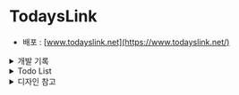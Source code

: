 # TodaysLink

- 배포 : [www.todayslink.net](https://www.todayslink.net/)

<details>
<summary>개발 기록</summary>
<div markdown="1">

- [2023.01.07 : 헤더 디자인 및 반응형 완료 .기록

- [2023.01.09 : 모바일 환경 헤더 햄버거 바 추가  .기록

- 2023.01.09 : **404** 페이지 추가 완료

- 2023.01.09 : 사이트 테마 색 변경

- [2023.01.11 : FAQ 페이지 디자인 - 아코디언 UI 적용하기 .기록

- 2023.01.14 : 계정 관련 페이지 완성 (로그인, 회원가입, 계정 찾기)

- 2023.01.15 : 링크 상세 페이지 완성

- 2023.01.16 : Q&A 페이지 완성

- 2023.01.17 : 1:1 문의 작성 페이지 & 관리자 

- 2023.01.21 : DB 세팅 및 연결 / 1:1 문의 http 요청 완료 / Redux 세팅

- 2023.01.26 : 1:1 문의 상세페이지

</div>
</details>

<details>
<summary>Todo List</summary>
<div markdown="1">

- 서버에서 유효성 -> 422에러
- 배포시 요청 속도 느림 -> 
- 메인 index 코드 수정
- FAQ 페이지 카테고리 분리
- controller db 연결 코드 합치기
- 클라이언트 네트워크 요청 커스텀 훅 사용하기 -> api 폴더
</details>



<details>
<summary>디자인 참고</summary>
<div markdown="1">

- [상세 페이지 디자인 참고 - 크림](https://kream.co.kr/products/92506)
- [FAQ 페이지 디자인 참고 - 우리은행](https://spot.wooribank.com/pot/Dream?withyou=MYETC0005)
- [Q&A 페이지 디자인 참고 - SSF샵](https://www.ssfshop.com/secured/mypage/myInquiryList)
- [메인 페이지 헤더 및 태그 디자인 참고 - 유튜브](https://www.youtube.com/)
- [로그인 및 회원가입 디자인 참고 - 무신사](https://www.musinsa.com/auth/login?referer=https%3A%2F%2Fwww.musinsa.com%2Fapp%2F%3FNaPm%3Dct%253Dlcx9kubh%257Cci%253Dcheckout%257Ctr%253Dds%257Ctrx%253D%257Chk%253D156c70095c470bd22f83fe7c9e3003ed42ebae73)
- [기본 요소 디자인 참고 - Tailwind](https://tailwindui.com/components)

</details>
